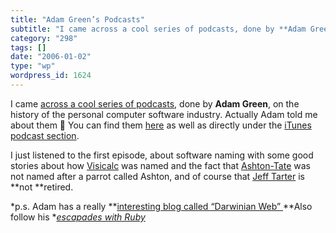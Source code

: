 ```yaml
---
title: "Adam Green’s Podcasts"
subtitle: "I came across a cool series of podcasts, done by **Adam Green**, on the..."
category: "298"
tags: []
date: "2006-01-02"
type: "wp"
wordpress_id: 1624
---
```

I came [across a cool series of podcasts](http://www.adamgreen.org/), done by **Adam Green**, on the history of the personal computer software industry. Actually Adam told me about them 🙂 You can find them [here](http://www.adamgreen.org/) as well as directly under the [iTunes podcast section](http://phobos.apple.com/WebObjects/MZStore.woa/wa/viewPodcast?id=97303498&s=143441).

I just listened to the first episode, about software naming with some good stories about how [Visicalc](http://www.bricklin.com/visicalc.htm) was named and the fact that [Ashton-Tate](http://en.wikipedia.org/wiki/Ashton-Tate) was not named after a parrot called Ashton, and of course that [Jeff Tarter](https://sf1000.registeredsite.com/~user989239/workshop.html) is **not **retired. 

*p.s. Adam has a really **[interesting blog called “Darwinian Web” ](http://darwinianweb.com/)**Also follow his **[escapades with Ruby](http://ruby.darwinianweb.com/)*